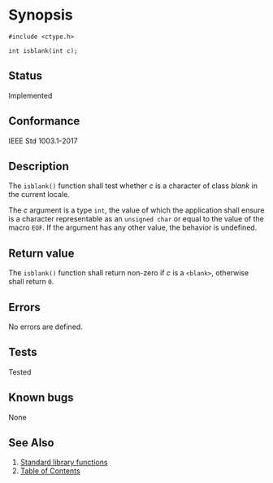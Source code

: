 # Synopsis

`#include <ctype.h>`

`int isblank(int c);`

## Status

Implemented

## Conformance

IEEE Std 1003.1-2017

## Description

The `isblank()` function shall test whether _c_ is a character of class _blank_ in the current locale.

The _c_ argument is a type `int`, the value of which the application shall ensure is a character representable as an
`unsigned char` or equal to the value of the macro `EOF`. If the argument has any other value, the behavior is
undefined.

## Return value

The `isblank()` function shall return non-zero if _c_ is a `<blank>`, otherwise shall return `0`.

## Errors

No errors are defined.

## Tests

Tested

## Known bugs

None

## See Also

1. [Standard library functions](../README.md)
2. [Table of Contents](../../../README.md)
